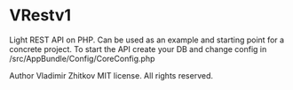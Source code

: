 # VRestv1
Light REST API on PHP. Can be used as an example and starting point for a concrete project.
To start the API create your DB and change config in /src/AppBundle/Config/CoreConfig.php

Author Vladimir Zhitkov
MIT license. All rights reserved.

